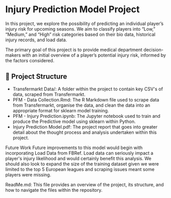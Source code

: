 # Injury Prediction Model Project

In this project, we explore the possibility of predicting an individual player’s injury risk for upcoming seasons. We aim to classify players into “Low,” “Medium,” and “High” risk categories based on their bio data, historical injury records, and load data.

The primary goal of this project is to provide medical department decision-makers with an initial overview of a player’s potential injury risk, informed by the factors considered.

## 📁 Project Structure
- Transfermarkt Data/: A folder within the project to contain key CSV's of data,  scraped from Transfermarkt.
- PFM - Data Collection.Rmd: The R Markdown file used to scrape data from Transfermarkt, organise the data, and clean the data into an appropriate format for sklearn model training. 
- PFM - Injury Prediction.ipynb: The Jupyter notebook used to train and produce the Predictive model using sklearn within Python.
- Injury Prediction Model.pdf: The project report that goes into greater detail about the thought process and analysis undertaken within this project.

Future Work
Future improvements to this model would begin with incorporating Load Data from FBRef. Load data can seriously impact a player's injury likelihood and would certainly benefit this analysis. We should also look to expand the size of the training dataset given we were limited to the top 5 European leagues and scraping issues meant some players were missing. 


ReadMe.md: This file provides an overview of the project, its structure, and how to navigate the files within the repository.
